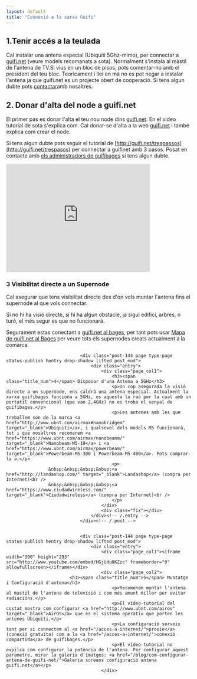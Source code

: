 ```yaml
---
layout: default
title: "Connexió a la xarxa Guifi"
---
```


## 1.Tenir accés a la teulada
Cal instalar una antena especial (Ubiquiti 5Ghz-mimo), per connectar a [guifi.net](http://guifi.net) (veure models recomanats a sota). Normalment s'instala al màstil de l'antena de TV.Si vius en un bloc de pisos, pots comentar-ho amb el president del teu bloc. Teoricament i llei en mà no es pot negar a instalar l'antena ja que guifi.net es un projecte obert de cooperació. Si tens algun dubte pots [contactar](/contacte)amb nosaltres. 


## 2. Donar d'alta del node a guifi.net
El primer pas es donar l'alta el teu nou node dins [guifi.net](http://guifi.net). En el video tutorial de sota s'explica com. Cal donar-se d'alta a la web [guifi.net](http://guifi.net) i també explica com crear el node.

Si tens algun dubte pots seguir el tutorial de [http://guifi.net/trespassos](http://guifi.net/trespasos) per connectar a guifinet amb 3 pasos. Posat en contacte amb [els administradors de guifibages](/contacte) si tens algun dubte.                                      </div>


<iframe width="390" height="293" src="http://www.youtube.com/embed/2MYtQ5hFvnk" frameborder="0" allowfullscreen></iframe>
                	                        <h3><span class="title_num">3</span> Visibilitat directe a un Supernode</h3>
									        <p>Cal asegurar que tens visibilitat directe des d'on vols muntar l'antena fins el supernode al que vols connectar.</p>
                                            <p>Si no hi ha visió directe, si hi ha algun obstacle, ja sigui edifici, arbres, o turó, el més segur es que no funcionará.</p>
                                            <p>Segurament estas conectant a <a href="http://guifi.net/ca/bages" target="_blank">guifi.net al bages</a>, per tant pots usar <a href="http://guifi.net/ca/node/2426/view/map" target="_blank">Mapa de guifi.net al Bages</a> per veure tots els supernodes creats actualment a la comarca.</p>
								        </div>
  							            <div class="fix"></div>
                                    </div><!-- /.entry -->
                                </div><!-- /.post -->

					            <div class="post-144 page type-page status-publish hentry drop-shadow lifted post_mod">
                                    <div class="entry">
                                        <div class="page_col1">
                	                        <h3><span class="title_num">4</span> Disposar d'una Antena a 5GHz</h3>
                                            <p>Un cop asegurada la visió directe a un supernode, ens caldrá una antena especial. Actualment la xarxa guifibages funciona a 5GHz, es aquesta la raó per la cual amb un portatil convencional (que van 2,4GHz) no es troba el senyal de guifibages.</p>
									        <p>Les antenes amb les que treballem son de la marca <a href="http://www.ubnt.com/airmax#nanobridgem" target="_blank">Ubiquiti</a>, i qualsevol dels models M5 funcionarà, tot i que nosaltres recomanem <a href="https://www.ubnt.com/airmax/nanobeamm/" target="_blank">Nanobeam-M5-19</a> i <a href="https://www.ubnt.com/airmax/powerbeam/" target="_blank">Powerbeam-M5-300 i Powerbeam-M5-400</a>. Pots comprar-la a:</p>
                                            <p>
                  	&nbsp;&nbsp;&nbsp;&nbsp;<a href="http://landashop.com/" target="_blank">Landashop</a> (compra per Internet)<br />
                  	&nbsp;&nbsp;&nbsp;&nbsp;<a href="https://www.ciudadwireless.com/" target="_blank">Ciudadwireless</a> (compra per Internet)<br />
                                            </p>
                                        </div>
  							            <div class="fix"></div>
                                    </div><!-- /.entry -->
                                </div><!-- /.post -->
                                
                                
        	                    <div class="post-144 page type-page status-publish hentry drop-shadow lifted post_mod">
                                    <div class="entry">
                                        <div class="page_col1"><iframe width="390" height="293" src="http://www.youtube.com/embed/HGjUdu0KZzc" frameborder="0" allowfullscreen></iframe></div>
								        <div class="page_col2">
 	                        <h3><span class="title_num">5</span> Muntatge i Configuració d'antena</h3>
									        <p>Recomenem muntar l'antena al mastil de l'antena de televisió i com més amunt millor per evitar radiacións.</p>
                                            <p>El vídeo-tutorial del costat mostra com configurar <a href="http://www.ubnt.com/airos" target="_blank">AirOS</a> que es el sistema operatiu que porten les antenes Ubiquiti.</p>
                                            <p>La configuració serveix tant per si connectem al <a href="/acces-a-internet/">proxie</a> (conexió gratuïta) com a la <a href="/acces-a-internet/">conexió compartida</a> de guifibages.</p>
                                            <p>El vídeo-tutorial no expilca com configurar la potència de l'antena. Per configurar aquest parametre, mirar la galeria d'imatges: <a href="/blog/com-configurar-antena-de-guifi-net/">Galeria screens configuració antena guifi.net</a></p>
								        </div>
